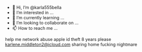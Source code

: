 - 👋 Hi, I’m @karla555bella
- 👀 I’m interested in ...
- 🌱 I’m currently learning ...
- 💞️ I’m looking to collaborate on ...
- 📫 How to reach me ...

<!---
karla555bella/karla555bella is a ✨ special ✨ repository because its `README.md` (this file) appears on your GitHub profile.
You can click the Preview link to take a look at your changes.
--->
help me network abuse apple id theft 8 years please karlene.middleton2@icloud.com sharing home fucking nightmare
